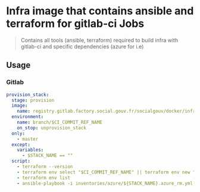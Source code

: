 # Infra image that contains ansible and terraform for gitlab-ci Jobs

> Contains all tools (ansible, terraform) required to build infra with gitlab-ci and specific dependencies (azure for i.e)

## Usage 

### Gitlab

```yaml
provision_stack:
  stage: provision
  image:
    name: registry.gitlab.factory.social.gouv.fr/socialgouv/docker/infra-ansible-ci:<version>
  environment:
    name: branch/$CI_COMMIT_REF_NAME
    on_stop: unprovision_stack
  only:
    - master
  except:
    variables:
      - $STACK_NAME == ""
  script:
    - terraform --version
    - terraform env select "$CI_COMMIT_REF_NAME" || terraform env new "$CI_COMMIT_REF_NAME"
    - terraform env list
    - ansible-playbook -i inventories/azure/${STACK_NAME}.azure_rm.yml 00_terraform.yml -e stack_prefix=${STACK_NAME} -e "code_version=${CI_COMMIT_REF_NAME}"  -e gitlab_ci_run=true

```
